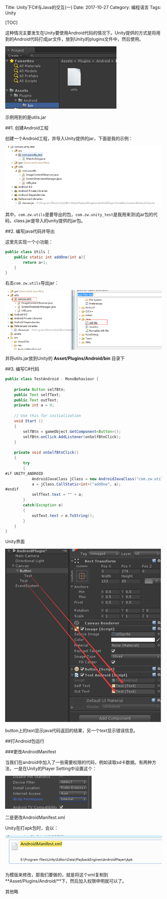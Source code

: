 Title: Unity下C#与Java的交互(一)
Date: 2017-10-27
Category: 编程语言
Tags: Unity


[TOC]


这种情况主要发生在Unity要使用Android代码的情况下。Unity提供的方式是将用到的Android代码打成jar文件，放到Unity的plugins文件中，然后使用。

![Alt text](./1509070611569.png)

示例用到的是utils.jar


##1. 创建Android工程

创建一个Android工程，并导入Unity提供的jar，下面是我的示例：

![Alt text](./1509070478123.png)

其中，`com.zw.utils`是要导出的包，`com.zw.unity_test`是我用来测试jar包的代码，class.jar是导入的unity提供的jar包。

##2. 编写java代码并导出

这里先实现一个小功能：

```java
public class Utils {
	public static int addOne(int a){
    	return a+1;
    }
}
```
右击`com.zw.utils`导出jar：

![Alt text](./1509071051400.png)

并将utils.jar放到Unity的 **Asset/Plugins/Android/bin** 目录下

##3. 编写C#代码

```java
public class TestAndroid : MonoBehaviour {

    private Button selfBtn;
    public Text selfText;
    public Text outText;
    private int a = 0;

	// Use this for initialization
	void Start ()
    {
        selfBtn = gameObject.GetComponent<Button>();
        selfBtn.onClick.AddListener(onSelfBtnClick);
    }

    private void onSelfBtnClick()
    {
        try
        {
#if UNITY_ANDROID
            AndroidJavaClass jClass = new AndroidJavaClass("com.zw.utils.Utils");
            a = jClass.CallStatic<int>("addOne", a);
#endif
            selfText.text = "" + a;
        }
        catch(Exception e)
        {
            outText.text = e.ToString();
        }
    }
}
```
Unity界面

![Alt text](./1509071407810.png)

button上的text显示java代码返回的结果，另一个text显示错误信息。

##打Android包运行

###更改AndroidManifest

当我们在android中加入了一些需要权限的代码，例如读取sd卡数据。有两种方法，一是在Unity的Player Setting中设置这个：

![Alt text](./1509701336890.png)

二是更改AndroidManifest.xml

Unity在打apk包时，会以：

![Alt text](./1509701445692.png)

为模版来修改，那我们要做的，就是将这个xml复制到**Asset/Plugins/Android/**下，然后加入权限申明就可以了。

其他略





